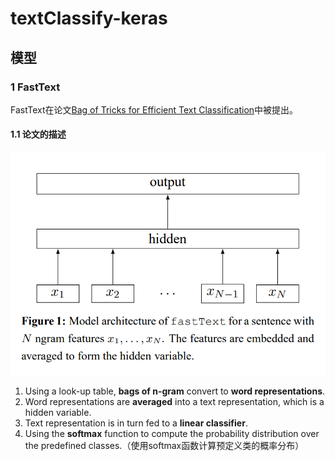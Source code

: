 # textClassify-keras
## 模型
### 1 FastText
FastText在论文[Bag of Tricks for Efficient Text Classification](https://arxiv.org/pdf/1607.01759.pdf)中被提出。
#### 1.1 论文的描述
<p align="center">
  <img src="image/FastText.png">
</p>

1. Using a look-up table, **bags of n-gram** convert to **word representations**.
2. Word representations are **averaged** into a text representation, which is a hidden variable.
3. Text representation is in turn fed to a **linear classifier**.
4. Using the **softmax** function to compute the probability distribution over the predefined classes.（使用softmax函数计算预定义类的概率分布）
